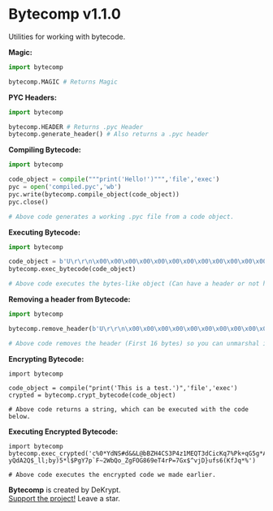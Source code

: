 # Bytecomp v1.1.0
Utilities for working with bytecode.

**Magic:**
```py
import bytecomp

bytecomp.MAGIC # Returns Magic
```

**PYC Headers:**
```py
import bytecomp

bytecomp.HEADER # Returns .pyc Header
bytecomp.generate_header() # Also returns a .pyc header
```
**Compiling Bytecode:**
```py
import bytecomp

code_object = compile("""print('Hello!')""",'file','exec')
pyc = open('compiled.pyc','wb')
pyc.write(bytecomp.compile_object(code_object))
pyc.close()

# Above code generates a working .pyc file from a code object.
```

**Executing Bytecode:**
```py
import bytecomp

code_object = b'U\r\r\n\x00\x00\x00\x00\x00\x00\x00\x00\x00\x00\x00\x00c\x00\x00\x00\x00\x00\x00\x00\x00\x00\x00\x00\x00\x00\x00\x00\x00\x02\x00\x00\x00@\x00\x00\x00s\x0c\x00\x00\x00e\x00d\x00\x83\x01\x01\x00d\x01S\x00)\x02z\x03Hi!N)\x01\xda\x05print\xa9\x00r\x01\x00\x00\x00r\x01\x00\x00\x00\xda\x03idk\xda\x08<module>\x01\x00\x00\x00\xf3\x00\x00\x00\x00'
bytecomp.exec_bytecode(code_object)

# Above code executes the bytes-like object (Can have a header or not have a header)
```

**Removing a header from Bytecode:**
```py
import bytecomp

bytecomp.remove_header(b'U\r\r\n\x00\x00\x00\x00\x00\x00\x00\x00\x00\x00\x00\x00c\x00\x00\x00\x00\x00\x00\x00\x00\x00\x00\x00\x00\x00\x00\x00\x00\x02\x00\x00\x00@\x00\x00\x00s\x0c\x00\x00\x00e\x00d\x00\x83\x01\x01\x00d\x01S\x00)\x02z\x03Hi!N)\x01\xda\x05print\xa9\x00r\x01\x00\x00\x00r\x01\x00\x00\x00\xda\x03idk\xda\x08<module>\x01\x00\x00\x00\xf3\x00\x00\x00\x00')

# Above code removes the header (First 16 bytes) so you can unmarshal it and execute it
```

**Encrypting Bytecode:**
```
import bytecomp

code_object = compile("print('This is a test.')",'file','exec')
crypted = bytecomp.crypt_bytecode(code_object)

# Above code returns a string, which can be executed with the code below.
```

**Executing Encrypted Bytecode:**
```
import bytecomp
bytecomp.exec_crypted('c%0*YdNS#d&&L@bBZH4CS3P4z1MEQT3dCicKq7%Pk+qG5g*A~Sj8%udo+~gnr%V-yQdA2Q$_ll;by)5*l$PgY7p`F~2WbQo_ZgFOG869eT4rP=7Gx$^vjD}ufs6(KfJq*%')

# Above code executes the encrypted code we made earlier.
```

**Bytecomp** is created by DeKrypt. <br>
[Support the project!](https://github.com/dekrypted/bytecomp) Leave a star.
